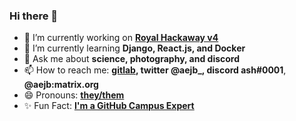 ### Hi there 👋

- 🔭 I’m currently working on **[Royal Hackaway v4](https://hackaway.v4.pm)**
- 🌱 I’m currently learning **Django, React.js, and Docker**
- 💬 Ask me about **science, photography, and discord**
- 📫 How to reach me: **[gitlab](https://gitlab.com/aejb), twitter @aejb_, discord ash#0001**, **@aejb:matrix.org**
- 😄 Pronouns: **[they/them ](http://pronoun.is/they/them)**
- ✨ Fun Fact: **[I'm a GitHub Campus Expert](https://githubcampus.expert/aejb/)**
